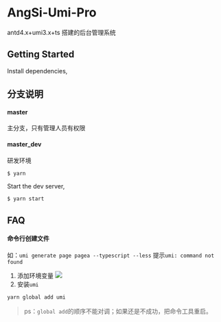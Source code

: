 # AngSi-Umi-Pro

antd4.x+umi3.x+ts 搭建的后台管理系统

## Getting Started

Install dependencies,

## 分支说明

#### master

主分支，只有管理人员有权限

#### master_dev

研发环境

```bash
$ yarn
```

Start the dev server,

```bash
$ yarn start
```

## FAQ

#### 命令行创建文件

如：`umi generate page pagea --typescript --less`
提示`umi: command not found`

1. 添加环境变量
   ![](https://img2018.cnblogs.com/blog/1405402/201906/1405402-20190626121056093-977675581.png)
2. 安装`umi`

```bash
yarn global add umi
```

> ps：`global add`的顺序不能对调；如果还是不成功，把命令工具重启。
